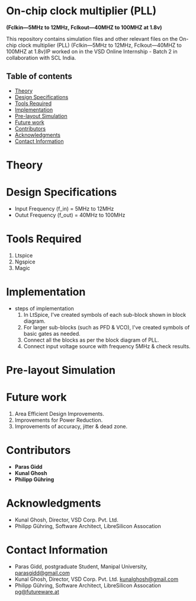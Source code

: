 # On-chip clock multiplier (PLL) 
**(Fclkin—5MHz to 12MHz, Fclkout—40MHZ to 100MHZ at 1.8v)**

This repository contains simulation files and other relevant files on the On-chip clock multiplier (PLL) (Fclkin—5MHz to 12MHz, Fclkout—40MHZ to 100MHZ at 1.8v)IP worked on in the VSD Online Internship - Batch 2 in collaboration with SCL India.

## Table of contents

- [Theory](#Theory)
- [Design Specifications](#DesignSpecifications)
- [Tools Required](#ToolsRequired)
- [Implementation](#Implementation)
- [Pre-layout Simulation](#Pre-layoutSimulation)
- [Future work](#Futurework)
- [Contributors](#Contributors)
- [Acknowledgments](#Acknowledgments)
- [Contact Information](#ContactInformation)

# Theory

# Design Specifications

- Input Frequency (f_in) = 5MHz to 12MHz
- Outut Frequency (f_out) = 40MHz to 100MHz

# Tools Required

1. Ltspice
2. Ngspice
3. Magic

# Implementation
- steps of implementation
  1. In LtSpice, I've created symbols of each sub-block shown in block diagram.
  2. For larger sub-blocks (such as PFD & VCO), I've created symbols of basic gates as needed.
  3. Connect all the blocks as per the block diagram of PLL.
  4. Connect input voltage source with frequency 5MHz & check results.

# Pre-layout Simulation

# Future work

1. Area Efficient Design Improvements.
2. Improvements for Power Reduction. 
3. Improvements of accuracy, jitter & dead zone.

# Contributors

- **Paras Gidd** 
- **Kunal Ghosh** 
- **Philipp Gühring** 

# Acknowledgments

- Kunal Ghosh, Director, VSD Corp. Pvt. Ltd.
- Philipp Gühring, Software Architect, LibreSilicon Assocation


# Contact Information

- Paras Gidd, postgraduate Student, Manipal University, parasgidd@gmail.com
- Kunal Ghosh, Director, VSD Corp. Pvt. Ltd. kunalghosh@gmail.com
- Philipp Gühring, Software Architect, LibreSilicon Assocation pg@futureware.at
